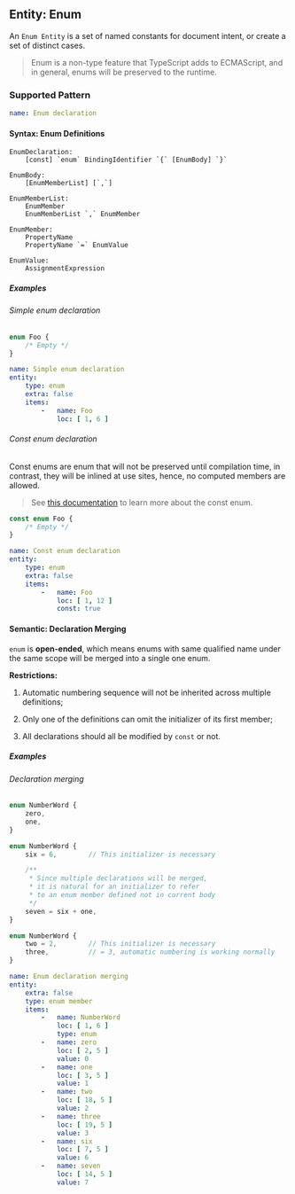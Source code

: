 ## Entity: Enum

An `Enum Entity` is a set of named constants for document intent,
or create a set of distinct cases.

> Enum is a non-type feature that TypeScript adds to ECMAScript,
> and in general, enums will be preserved to the runtime.

### Supported Pattern

```yaml
name: Enum declaration
```

#### Syntax: Enum Definitions

```text
EnumDeclaration:
    [const] `enum` BindingIdentifier `{` [EnumBody] `}`

EnumBody:
    [EnumMemberList] [`,`]

EnumMemberList:
    EnumMember
    EnumMemberList `,` EnumMember

EnumMember:
    PropertyName
    PropertyName `=` EnumValue

EnumValue:
    AssignmentExpression
```

##### Examples

###### Simple enum declaration

```ts
enum Foo {
    /* Empty */
}
```

```yaml
name: Simple enum declaration
entity:
    type: enum
    extra: false
    items:
        -   name: Foo
            loc: [ 1, 6 ]
```

###### Const enum declaration

Const enums are enum that will not be preserved until compilation
time, in contrast, they will be inlined at use sites, hence, no
computed members are allowed.

> See
> [this documentation](https://www.typescriptlang.org/docs/handbook/enums.html#const-enums)
> to learn more about the const enum.

```ts
const enum Foo {
    /* Empty */
}
```

```yaml
name: Const enum declaration
entity:
    type: enum
    extra: false
    items:
        -   name: Foo
            loc: [ 1, 12 ]
            const: true
```

#### Semantic: Declaration Merging

`enum` is **open-ended**, which means enums with same qualified
name under the same scope will be merged into a single one enum.

**Restrictions:**

1. Automatic numbering sequence will not be inherited across
   multiple definitions;

2. Only one of the definitions can omit the initializer of its
   first member;

3. All declarations should all be modified by `const` or not.

##### Examples

###### Declaration merging

```ts
enum NumberWord {
    zero,
    one,
}

enum NumberWord {
    six = 6,        // This initializer is necessary

    /**
     * Since multiple declarations will be merged,
     * it is natural for an initializer to refer
     * to an enum member defined not in current body
     */
    seven = six + one,
}

enum NumberWord {
    two = 2,        // This initializer is necessary
    three,          // = 3, automatic numbering is working normally
}
```

```yaml
name: Enum declaration merging
entity:
    extra: false
    type: enum member
    items:
        -   name: NumberWord
            loc: [ 1, 6 ]
            type: enum
        -   name: zero
            loc: [ 2, 5 ]
            value: 0
        -   name: one
            loc: [ 3, 5 ]
            value: 1
        -   name: two
            loc: [ 18, 5 ]
            value: 2
        -   name: three
            loc: [ 19, 5 ]
            value: 3
        -   name: six
            loc: [ 7, 5 ]
            value: 6
        -   name: seven
            loc: [ 14, 5 ]
            value: 7
```

